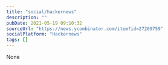 ```yaml
---
title: "social/hackernews"
description: ""
pubDate: 2021-05-19 09:10:32
sourceUrl: "https://news.ycombinator.com/item?id=27209759"
socialPlatform: "Hackernews"
tags: []
---
```


None
